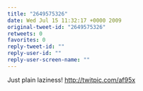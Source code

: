 ```yaml
---
title: "2649575326"
date: Wed Jul 15 11:32:17 +0000 2009
original-tweet-id: "2649575326"
retweets: 0
favorites: 0
reply-tweet-id: ""
reply-user-id: ""
reply-user-screen-name: ""
---
```

Just plain laziness!  http://twitpic.com/af95x
